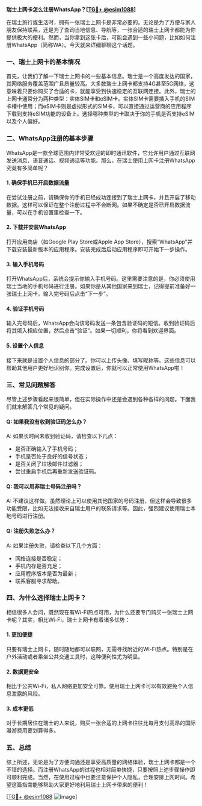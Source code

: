 **瑞士上网卡怎么注册WhatsApp？[[TG💪+ @esim1088](https://t.me/s/esim1088)]**

在瑞士旅行或生活时，拥有一张瑞士上网卡是非常必要的。无论是为了方便与家人朋友保持联系，还是为了查询当地信息、导航等，一张合适的瑞士上网卡都能为你提供极大的便利。然而，当你拿到这张卡后，可能会遇到一些小问题，比如如何注册WhatsApp（简称WA）。今天就来详细聊聊这个话题。

### 一、瑞士上网卡的基本情况

首先，让我们了解一下瑞士上网卡的一些基本信息。瑞士是一个高度发达的国家，其网络服务覆盖范围广且质量较高。大多数瑞士上网卡都支持4G甚至5G网络，这意味着只要你购买了合适的卡，就能享受到快速稳定的互联网连接。此外，瑞士的上网卡通常分为两种类型：实体SIM卡和eSIM卡。实体SIM卡需要插入手机的SIM卡槽中使用；而eSIM卡则是虚拟形式的SIM卡，可以直接通过运营商的应用程序下载到支持eSIM功能的设备上。选择哪种类型的卡取决于你的手机是否支持eSIM以及个人偏好。

### 二、WhatsApp注册的基本步骤

WhatsApp是一款全球范围内非常受欢迎的即时通讯软件，它允许用户通过互联网发送消息、语音通话、视频通话等功能。那么，在瑞士使用上网卡注册WhatsApp究竟有多简单呢？

#### 1. 确保手机已开启数据流量
在尝试注册之前，请确保你的手机已经成功连接到了瑞士上网卡，并且开启了移动数据。这样可以保证在整个注册过程中不会断网。如果不确定是否已开启数据流量，可以在手机设置里检查一下。

#### 2. 下载并安装WhatsApp
打开应用商店（如Google Play Store或Apple App Store），搜索“WhatsApp”并下载安装最新版本的应用程序。安装完成后启动应用程序即可开始下一步操作。

#### 3. 输入手机号码
打开WhatsApp后，系统会提示你输入手机号码。这里需要注意的是，你必须使用瑞士当地的手机号码进行注册。如果你是从其他国家来到瑞士，记得提前准备好一张瑞士上网卡。输入完号码后点击“下一步”。

#### 4. 验证手机号码
输入完号码后，WhatsApp会向该号码发送一条包含验证码的短信。收到验证码后将其填入相应位置，然后点击“验证”。如果一切顺利，你将看到欢迎界面。

#### 5. 设置个人信息
接下来就是设置个人信息的部分了。你可以上传头像、填写昵称等。这些信息可以帮助其他用户更好地识别你。完成设置后，你就可以正常使用WhatsApp啦！

### 三、常见问题解答

尽管上述步骤看起来很简单，但在实际操作中还是会遇到各种各样的问题。下面我们就来解答几个常见的疑问。

#### Q: 如果我没有收到验证码怎么办？
A: 如果长时间未收到验证码，请检查以下几点：
- 是否正确输入了手机号码；
- 手机是否处于良好的信号状态；
- 是否关闭了垃圾邮件过滤器；
- 尝试重启手机后再重新发送验证码。

#### Q: 我可以用非瑞士号码注册吗？
A: 不建议这样做。虽然理论上可以使用其他国家的号码注册，但这样会导致很多功能受限，比如无法接收来自瑞士用户的联系请求等。因此，强烈建议使用瑞士本地号码进行注册。

#### Q: 注册失败怎么办？
A: 如果注册失败，请检查以下几个方面：
- 网络连接是否稳定；
- 手机内存是否充足；
- 应用程序版本是否为最新；
- 联系客服寻求帮助。

### 四、为什么选择瑞士上网卡？

相信很多人会问，既然现在有Wi-Fi热点可用，为什么还要专门购买一张瑞士上网卡呢？其实，相比Wi-Fi，瑞士上网卡有着诸多优势：

#### 1. 更加便捷
只要有瑞士上网卡，随时随地都可以联网，无需寻找附近的Wi-Fi热点。特别是在户外活动或者乘坐公共交通工具时，这种便利性尤为明显。

#### 2. 数据更安全
相比于公共Wi-Fi，私人网络更加安全可靠。使用瑞士上网卡可以有效避免个人信息泄露的风险。

#### 3. 成本更低
对于长期居住在瑞士的人来说，购买一张合适的上网卡往往比每月支付高昂的国际漫游费用要划算得多。

### 五、总结

综上所述，无论是为了方便沟通还是享受高质量的网络体验，瑞士上网卡都是一个不错的选择。而注册WhatsApp的过程也相对简单快捷，只要按照上述步骤操作即可顺利完成。当然，在使用过程中也要注意保护个人隐私，合理安排上网时间。希望这篇指南能够帮助大家更好地利用瑞士上网卡带来的便利！

[[TG💪+ @esim1088](https://t.me/s/esim1088) ![Image](https://i.postimg.cc/4NQfJmqS/Snipaste-2025-05-13-00-14-12.png)]